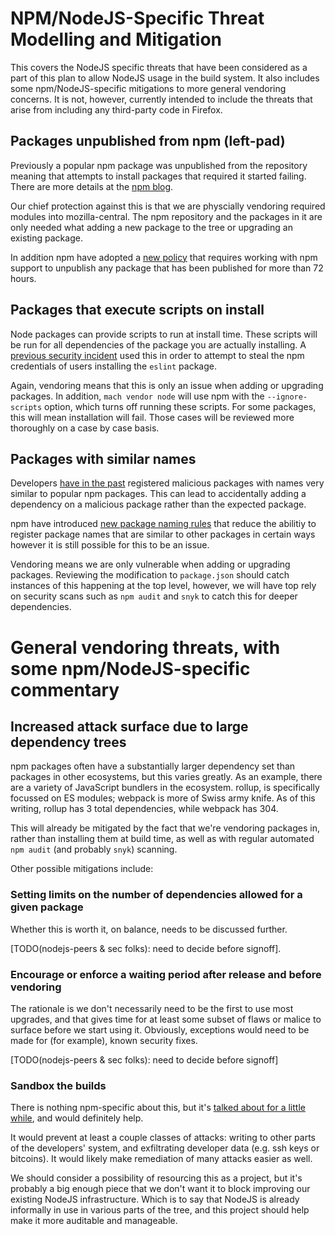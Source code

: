 # NPM/NodeJS-Specific Threat Modelling and Mitigation

This covers the NodeJS specific threats that have been considered as a part of
this plan to allow NodeJS usage in the build system.  It also includes some
npm/NodeJS-specific mitigations to more general vendoring concerns.
It is not, however, currently intended to include the threats that arise from including any third-party code in Firefox.

## Packages unpublished from npm (left-pad)

Previously a popular npm package was unpublished from the repository meaning that attempts to install packages that required it started failing. There are more details at the [npm blog](https://blog.npmjs.org/post/141577284765/kik-left-pad-and-npm).

Our chief protection against this is that we are physcially vendoring required modules into mozilla-central. The npm repository and the packages in it are only needed what adding a new package to the tree or upgrading an existing package.

In addition npm have adopted a [new policy](https://www.npmjs.com/policies/unpublish) that requires working with npm support to unpublish any package that has been published for more than 72 hours.

## Packages that execute scripts on install

Node packages can provide scripts to run at install time. These scripts will be run for all dependencies of the package you are actually installing. A [previous security incident](https://blog.npmjs.org/post/175824896885/incident-report-npm-inc-operations-incident-of) used this in order to attempt to steal the npm credentials of users installing the `eslint` package.

Again, vendoring means that this is only an issue when adding or upgrading packages. In addition, `mach vendor node` will use npm with the `--ignore-scripts` option, which turns off running these scripts. For some packages, this will mean installation will fail. Those cases will be reviewed more thoroughly on a case by case basis.

## Packages with similar names

Developers [have in the past](https://blog.npmjs.org/post/163723642530/crossenv-malware-on-the-npm-registry) registered malicious packages with names very similar to popular npm packages. This can lead to accidentally adding a dependency on a malicious package rather than the expected package.

npm have introduced [new package naming rules](https://blog.npmjs.org/post/168978377570/new-package-moniker-rules) that reduce the abilitiy to register package names that are similar to other packages in certain ways however it is still possible for this to be an issue.

Vendoring means we are only vulnerable when adding or upgrading packages. Reviewing the modification to `package.json` should catch instances of this happening at the top level, however, we will have top rely on security scans such as `npm audit` and `snyk` to catch this for deeper dependencies.

# General vendoring threats, with some npm/NodeJS-specific commentary

## Increased attack surface due to large dependency trees

npm packages often have a substantially larger dependency set than packages in
other ecosystems, but this varies greatly.  As an example, there are a variety
of JavaScript bundlers in the ecosystem.  rollup, is specifically focussed on ES
modules; webpack is more of Swiss army knife.  As of this writing, rollup has 3
total dependencies, while webpack has 304.  

This will already be mitigated by the fact that we're vendoring packages in,
rather than installing them at build time, as well as with regular automated
`npm audit` (and probably `snyk`) scanning.

Other possible mitigations include:

### Setting limits on the number of dependencies allowed for a given package

Whether this is worth it, on balance, needs to be discussed further.

[TODO(nodejs-peers & sec folks): need to decide before signoff].

### Encourage or enforce a waiting period after release and before vendoring

The rationale is we don't necessarily need to be the first to use most
upgrades, and that gives time for at least some subset of flaws or malice to
surface before we start using it.  Obviously, exceptions would need
to be made for (for example), known security fixes.

[TODO(nodejs-peers & sec folks): need to decide before signoff]

### Sandbox the builds

There is nothing npm-specific about this, but it's [talked about for a little while](https://bugzilla.mozilla.org/show_bug.cgi?id=1510416),
and would definitely help.

It would prevent at least a couple classes of attacks: writing to other parts
of the developers' system, and exfiltrating developer data (e.g. ssh keys or
bitcoins).  It would likely make remediation of many attacks easier as well.

We should consider a possibility of resourcing this as a project, but it's
probably a big enough piece that we don't want it to block improving our
existing NodeJS infrastructure.  Which is to say that NodeJS is already
informally in use in various parts of the tree, and this project should help
make it more auditable and manageable.

